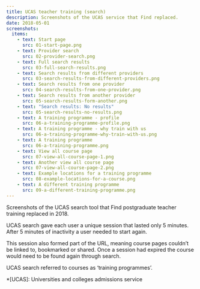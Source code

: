 ```yaml
---
title: UCAS teacher training (search)
description: Screenshots of the UCAS service that Find replaced.
date: 2018-05-01
screenshots:
  items:
    - text: Start page
      src: 01-start-page.png
    - text: Provider search
      src: 02-provider-search.png
    - text: Full search results
      src: 03-full-search-results.png
    - text: Search results from different providers
      src: 03-search-results-from-different-providers.png
    - text: Search results from one provider
      src: 04-search-results-from-one-provider.png
    - text: Search results from another provider
      src: 05-search-results-form-another.png
    - text: "Search results: No results"
      src: 05-search-results-no-results.png
    - text: A training programme - profile
      src: 06-a-training-programme-profile.png
    - text: A training programme - why train with us
      src: 06-a-training-programme-why-train-with-us.png
    - text: A training programme
      src: 06-a-training-programme.png
    - text: View all course page
      src: 07-view-all-course-page-1.png
    - text: Another view all course page
      src: 07-view-all-course-page-2.png
    - text: Example locations for a training programme
      src: 08-example-locations-for-a-course.png
    - text: A different training programme
      src: 09-a-different-training-programme.png
---
```


Screenshots of the UCAS search tool that Find postgraduate teacher training replaced in 2018.

UCAS search gave each user a unique session that lasted only 5 minutes. After 5 minutes of inactivity a user needed to start again.

This session also formed part of the URL, meaning course pages couldn’t be linked to, bookmarked or shared. Once a session had expired the course would need to be found again through search.

UCAS search referred to courses as ‘training programmes’.

*[UCAS]: Universities and colleges admissions service

